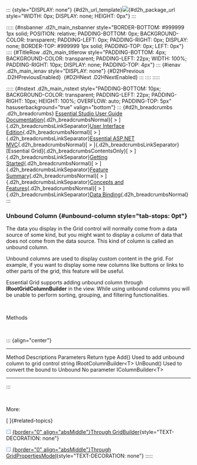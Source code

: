 ::: {style="DISPLAY: none"}
[](ms-xhelp:///?Id=d2h_url_template){#d2h_url_template}![](!package_url!){#d2h_package_url style="WIDTH: 0px; DISPLAY: none; HEIGHT: 0px"}
:::

::::: {#nsbanner .d2h_main_nsbanner style="BORDER-BOTTOM: #999999 1px solid; POSITION: relative; PADDING-BOTTOM: 0px; BACKGROUND-COLOR: transparent; PADDING-LEFT: 0px; PADDING-RIGHT: 0px; DISPLAY: none; BORDER-TOP: #999999 1px solid; PADDING-TOP: 0px; LEFT: 0px"}
:::: {#TitleRow .d2h_main_titlerow style="PADDING-BOTTOM: 4px; BACKGROUND-COLOR: transparent; PADDING-LEFT: 22px; WIDTH: 100%; PADDING-RIGHT: 10px; DISPLAY: none; PADDING-TOP: 4px"}
::: {#ienav .d2h_main_ienav style="DISPLAY: none"}
[](ms-xhelp:///?Id=3f84b720-8b83-422e-948f-88d7c396dd1c){#D2HPrevious .D2HPreviousEnabled}  [](ms-xhelp:///?Id=34221523-67af-4851-a010-ad9c3d9ecb5c){#D2HNext .D2HNextEnabled}
:::
::::
:::::

::::: {#nstext .d2h_main_nstext style="PADDING-BOTTOM: 10px; BACKGROUND-COLOR: transparent; PADDING-LEFT: 22px; PADDING-RIGHT: 10px; HEIGHT: 100%; OVERFLOW: auto; PADDING-TOP: 5px" hasuserbackground="true" valign="bottom"}
::: {#d2h_breadcrumbs .d2h_breadcrumbs}
[Essential Studio User Guide Documentation](ms-xhelp:///?Id=12457748-09e3-4d74-a240-8e049cedf030){.d2h_breadcrumbsNormal}[ \> ]{.d2h_breadcrumbsLinkSeparator}[User Interface Edition](ms-xhelp:///?Id=c29296b7-531c-413b-a0ec-488ca1f7f669){.d2h_breadcrumbsNormal}[ \> ]{.d2h_breadcrumbsLinkSeparator}[Essential ASP.NET MVC](ms-xhelp:///?Id=4b14e7d1-65c4-4f67-b1aa-2c37709905a5){.d2h_breadcrumbsNormal}[ \> ]{.d2h_breadcrumbsLinkSeparator}[Essential Grid]{.d2h_breadcrumbsContentsOnly}[ \> ]{.d2h_breadcrumbsLinkSeparator}[Getting Started](ms-xhelp:///?Id=c7ed3902-b25b-4170-be58-1d3d0b57748a){.d2h_breadcrumbsNormal}[ \> ]{.d2h_breadcrumbsLinkSeparator}[Feature Summary](ms-xhelp:///?Id=1923e679-441a-44e0-9bca-e0e50988a857){.d2h_breadcrumbsNormal}[ \> ]{.d2h_breadcrumbsLinkSeparator}[Concepts and Features](ms-xhelp:///?Id=4a1657fa-4756-42b9-9153-aebf5dcfc503){.d2h_breadcrumbsNormal}[ \> ]{.d2h_breadcrumbsLinkSeparator}[Data Binding](ms-xhelp:///?Id=4e3356df-66f2-4ab8-801e-d5ab48a4e93a){.d2h_breadcrumbsNormal}
:::

### Unbound Column {#unbound-column style="tab-stops: 0pt"}

The data you display in the Grid control will normally come from a data source of some kind, but you might want to display a column of data that does not come from the data source. This kind of column is called an unbound column.

Unbound columns are used to display custom content in the grid. For example, if you want to display some new columns like buttons or links to other parts of the grid, this feature will be useful.

Essential Grid supports adding unbound column through **IRootGridColumnBuilder** in the view. While using unbound columns you will be unable to perform sorting, grouping, and filtering functionalities.

 

Methods

 

::: {align="center"}
  ----------- -------------------------------------------- -------------- -------------------------
  Method      Descriptions                                 Parameters     Return type
  Add()       Used to add unbound column to grid control   string         IRootColumnBuilder\<T\>
  UnBound()   Used to convert the bound to Unbound         No parameter   IColumnBuilder\<T\>
  ----------- -------------------------------------------- -------------- -------------------------
:::

 

More:

[ ]{#related-topics}

[![](button.gif){border="0" align="absMiddle"}Through GridBuilder](ms-xhelp:///?Id=f72a0a29-864c-4758-83fe-c74f6694ba92){style="TEXT-DECORATION: none"}

[![](button.gif){border="0" align="absMiddle"}Through GridPropertiesModel](ms-xhelp:///?Id=2222ac2e-1f57-489d-ad04-81324335de12){style="TEXT-DECORATION: none"}
:::::
